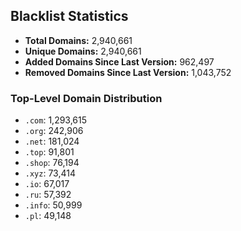 ## Blacklist Statistics

- **Total Domains:** 2,940,661
- **Unique Domains:** 2,940,661
- **Added Domains Since Last Version:** 962,497
- **Removed Domains Since Last Version:** 1,043,752

### Top-Level Domain Distribution

-  `.com`: 1,293,615
-  `.org`: 242,906
-  `.net`: 181,024
-  `.top`: 91,801
-  `.shop`: 76,194
-  `.xyz`: 73,414
-  `.io`: 67,017
-  `.ru`: 57,392
-  `.info`: 50,999
-  `.pl`: 49,148
